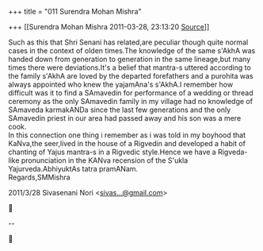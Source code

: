 +++
title = "011 Surendra Mohan Mishra"

+++
[[Surendra Mohan Mishra	2011-03-28, 23:13:20 [Source](https://groups.google.com/g/bvparishat/c/j3Txb5n32Uw)]]



Such as this that Shri Senani has related,are peculiar though quite normal cases in the context of olden times.The knowledge of the same s'AkhA was handed down from generation to generation in the same lineage,but many times there were deviations.It's a belief that mantra-s uttered according to the family s'AkhA are loved by the departed forefathers and a purohita was always appointed who knew the yajamAna's s'AkhA.I remember how difficult was it to find a SAmavedin for performance of a wedding or thread ceremony as the only SAmavedin family in my village had no knowledge of SAmaveda karmakANDa since the last few generations and the only SAmavedin priest in our area had passed away and his son was a mere cook.  
In this connection one thing i remember as i was told in my boyhood that KaNva,the seer,lived in the house of a Rigvedin and developed a habit of chanting of Yajus mantra-s in a Rigvedic style.Hence we have a Rigveda-like pronunciation in the KANva recension of the S'ukla Yajurveda.AbhiyuktAs tatra pramANam.  
Regards,SMMishra  
  

2011/3/28 Sivasenani Nori \<[sivas...@gmail.com]()\>



  
  
  
--  



